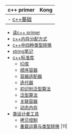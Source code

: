 |c++ primer|Kong|
|---|---|
|- [c++基础](https://github.com/clydebear/learning/tree/master/%E8%AF%BB%E4%B9%A6%E7%AC%94%E8%AE%B0/C%2B%2Bprimer)
  - [读c++ primer](https://github.com/clydebear/learning/blob/master/%E8%AF%BB%E4%B9%A6%E7%AC%94%E8%AE%B0/C%2B%2Bprimer/%E8%AF%BBc%2B%2B%20primer.md)
  - [c++内存分配方式](https://github.com/clydebear/learning/blob/master/%E8%AF%BB%E4%B9%A6%E7%AC%94%E8%AE%B0/C%2B%2Bprimer/C%2B%2B%E5%86%85%E5%AD%98%E5%88%86%E9%85%8D%E6%96%B9%E5%BC%8F%E8%AF%A6%E8%A7%A3%E2%80%94%E2%80%94%E5%A0%86%E3%80%81%E6%A0%88%E3%80%81%E8%87%AA%E7%94%B1%E5%AD%98%E5%82%A8%E5%8C%BA%E3%80%81%E5%85%A8%E5%B1%80%E9%9D%99%E6%80%81%E5%AD%98%E5%82%A8%E5%8C%BA%E5%92%8C%E5%B8%B8%E9%87%8F%E5%AD%98%E5%82%A8%E5%8C%BA.md)
  - [c++中四种类型转换](https://github.com/clydebear/learning/blob/master/%E8%AF%BB%E4%B9%A6%E7%AC%94%E8%AE%B0/C%2B%2Bprimer/c%2B%2B%E4%B8%AD%E5%9B%9B%E7%A7%8D%E7%B1%BB%E5%9E%8B%E8%BD%AC%E6%8D%A2.md)
  - [string笔记](https://github.com/clydebear/learning/blob/master/%E8%AF%BB%E4%B9%A6%E7%AC%94%E8%AE%B0/C%2B%2Bprimer/string.md)
- [c++标准库](https://github.com/clydebear/learning/tree/master/%E8%AF%BB%E4%B9%A6%E7%AC%94%E8%AE%B0/C%2B%2Bprimer/c%2B%2B%E6%A0%87%E5%87%86%E5%BA%93)
  - [IO库](https://github.com/clydebear/learning/blob/master/%E8%AF%BB%E4%B9%A6%E7%AC%94%E8%AE%B0/C%2B%2Bprimer/c%2B%2B%E6%A0%87%E5%87%86%E5%BA%93/io%E5%BA%93.md)
  - [顺序容器](https://github.com/clydebear/learning/blob/master/%E8%AF%BB%E4%B9%A6%E7%AC%94%E8%AE%B0/C%2B%2Bprimer/c%2B%2B%E6%A0%87%E5%87%86%E5%BA%93/%E9%A1%BA%E5%BA%8F%E5%AE%B9%E5%99%A8.md)
  - [容器适配器](https://github.com/clydebear/learning/blob/master/%E8%AF%BB%E4%B9%A6%E7%AC%94%E8%AE%B0/C%2B%2Bprimer/c%2B%2B%E6%A0%87%E5%87%86%E5%BA%93/%E5%AE%B9%E5%99%A8%E9%80%82%E9%85%8D%E5%99%A8.md)
  - [迭代器](https://github.com/clydebear/learning/blob/master/%E8%AF%BB%E4%B9%A6%E7%AC%94%E8%AE%B0/C%2B%2Bprimer/c%2B%2B%E6%A0%87%E5%87%86%E5%BA%93/%E8%BF%AD%E4%BB%A3%E5%99%A8.md)
  - [初识别泛型算法](https://github.com/clydebear/learning/blob/master/%E8%AF%BB%E4%B9%A6%E7%AC%94%E8%AE%B0/C%2B%2Bprimer/c%2B%2B%E6%A0%87%E5%87%86%E5%BA%93/%E5%88%9D%E8%AF%86%E6%B3%9B%E5%9E%8B%E7%AE%97%E6%B3%95.md)
  - [泛型算法](https://github.com/clydebear/learning/blob/master/%E8%AF%BB%E4%B9%A6%E7%AC%94%E8%AE%B0/C%2B%2Bprimer/c%2B%2B%E6%A0%87%E5%87%86%E5%BA%93/%E6%B3%9B%E5%9E%8B%E7%AE%97%E6%B3%95--%E5%AE%9A%E5%88%B6%E6%93%8D%E4%BD%9C.md)
  - [关联容器](https://github.com/clydebear/learning/blob/master/%E8%AF%BB%E4%B9%A6%E7%AC%94%E8%AE%B0/C%2B%2Bprimer/c%2B%2B%E6%A0%87%E5%87%86%E5%BA%93/%E5%85%B3%E8%81%94%E5%AE%B9%E5%99%A8.md)
  - [动态内存](https://github.com/clydebear/learning/blob/master/%E8%AF%BB%E4%B9%A6%E7%AC%94%E8%AE%B0/C%2B%2Bprimer/c%2B%2B%E6%A0%87%E5%87%86%E5%BA%93/%E5%8A%A8%E6%80%81%E5%86%85%E5%AD%98.md)
- [类设计者工具](https://github.com/clydebear/learning/tree/master/%E8%AF%BB%E4%B9%A6%E7%AC%94%E8%AE%B0/C%2B%2Bprimer/%E7%B1%BB%E8%AE%BE%E8%AE%A1%E8%80%85%E5%B7%A5%E5%85%B7)
  - [拷贝控制](https://github.com/clydebear/learning/blob/master/%E8%AF%BB%E4%B9%A6%E7%AC%94%E8%AE%B0/C%2B%2Bprimer/%E7%B1%BB%E8%AE%BE%E8%AE%A1%E8%80%85%E5%B7%A5%E5%85%B7/%E6%8B%B7%E8%B4%9D%E6%8E%A7%E5%88%B6.md)
  - [重载运算与类型转换](https://github.com/clydebear/learning/blob/master/%E8%AF%BB%E4%B9%A6%E7%AC%94%E8%AE%B0/C%2B%2Bprimer/%E7%B1%BB%E8%AE%BE%E8%AE%A1%E8%80%85%E5%B7%A5%E5%85%B7/%E9%87%8D%E8%BD%BD%E8%BF%90%E7%AE%97%E4%B8%8E%E7%B1%BB%E5%9E%8B%E8%BD%AC%E6%8D%A2.md)
|11|
